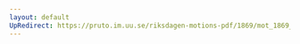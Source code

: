 ```yaml
---
layout: default
UpRedirect: https://pruto.im.uu.se/riksdagen-motions-pdf/1869/mot_1869__ak__43.pdf
---
```

